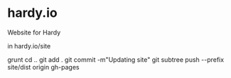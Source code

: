 hardy.io
========

Website for Hardy

in hardy.io/site

grunt
cd ..
git add .
git commit -m"Updating site"
git subtree push --prefix site/dist origin gh-pages